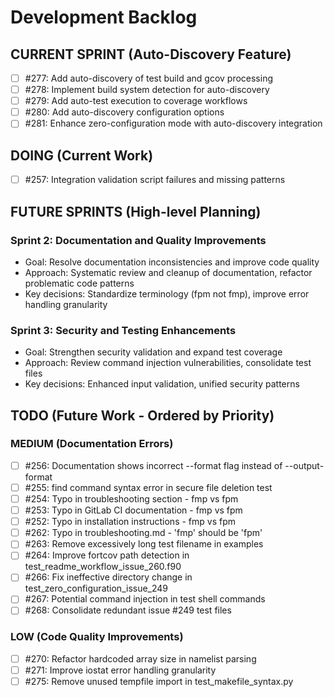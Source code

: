 # Development Backlog

## CURRENT SPRINT (Auto-Discovery Feature)
- [ ] #277: Add auto-discovery of test build and gcov processing
- [ ] #278: Implement build system detection for auto-discovery
- [ ] #279: Add auto-test execution to coverage workflows
- [ ] #280: Add auto-discovery configuration options
- [ ] #281: Enhance zero-configuration mode with auto-discovery integration

## DOING (Current Work)
- [ ] #257: Integration validation script failures and missing patterns

## FUTURE SPRINTS (High-level Planning)

### Sprint 2: Documentation and Quality Improvements
- Goal: Resolve documentation inconsistencies and improve code quality
- Approach: Systematic review and cleanup of documentation, refactor problematic code patterns
- Key decisions: Standardize terminology (fpm not fmp), improve error handling granularity

### Sprint 3: Security and Testing Enhancements
- Goal: Strengthen security validation and expand test coverage
- Approach: Review command injection vulnerabilities, consolidate test files
- Key decisions: Enhanced input validation, unified security patterns

## TODO (Future Work - Ordered by Priority)

### MEDIUM (Documentation Errors)
- [ ] #256: Documentation shows incorrect --format flag instead of --output-format
- [ ] #255: find command syntax error in secure file deletion test
- [ ] #254: Typo in troubleshooting section - fmp vs fpm
- [ ] #253: Typo in GitLab CI documentation - fmp vs fpm
- [ ] #252: Typo in installation instructions - fmp vs fpm
- [ ] #262: Typo in troubleshooting.md - 'fmp' should be 'fpm'
- [ ] #263: Remove excessively long test filename in examples
- [ ] #264: Improve fortcov path detection in test_readme_workflow_issue_260.f90
- [ ] #266: Fix ineffective directory change in test_zero_configuration_issue_249
- [ ] #267: Potential command injection in test shell commands
- [ ] #268: Consolidate redundant issue #249 test files

### LOW (Code Quality Improvements)
- [ ] #270: Refactor hardcoded array size in namelist parsing
- [ ] #271: Improve iostat error handling granularity
- [ ] #275: Remove unused tempfile import in test_makefile_syntax.py
